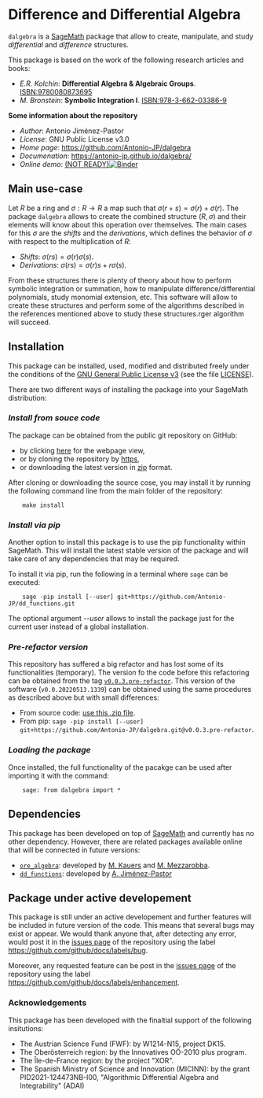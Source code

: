 # **Difference and Differential Algebra** 

``dalgebra`` is a [SageMath](https://www.sagemath.org) package that allow to create, manipulate, and study *differential* and *difference* structures.

This package is based on the work of the following research articles and books:
* *E.R. Kolchin*: **Differential Algebra & Algebraic Groups**. [ISBN:9780080873695](https://www.elsevier.com/books/differential-algebra-and-algebraic-groups/kolchin/978-0-12-417650-8)
* *M. Bronstein*: **Symbolic Integration I**. [ISBN:978-3-662-03386-9](https://link.springer.com/book/10.1007/978-3-662-03386-9)

**Some information about the repository**
- _Author_: Antonio Jiménez-Pastor
- _License_: GNU Public License v3.0
- _Home page_: https://github.com/Antonio-JP/dalgebra
- _Documenation_: https://antonio-jp.github.io/dalgebra/
- _Online demo_: [(NOT READY)![Binder](https://mybinder.org/badge_logo.svg)](https://mybinder.org/v2/gh/Antonio-JP/dalgebra/master?labpath=notebooks%2F.ipynb)

## **Main use-case**

Let $R$ be a ring and $\sigma: R \rightarrow R$ a map such that $\sigma(r+s) = \sigma(r) + \sigma(r)$. The package `dalgebra` allows to create the combined structure $(R,\sigma)$ and 
their elements will know about this operation over themselves. The main cases for this $\sigma$ are the *shifts* and the *derivations*, which defines the behavior of $\sigma$ with respect
to the multiplication of $R$:
  - *Shifts*: $\sigma(rs) = \sigma(r) \sigma(s)$.
  - *Derivations*: $\sigma(rs) = \sigma(r) s + r \sigma(s)$.

From these structures there is plenty of theory about how to perform symbolic integration or summation, how to manipulate difference/differential polynomials, study monomial extension, etc.
This software will allow to create these structures and perform some of the algorithms described in the references mentioned above to study these structures.rger algorithm will succeed. 

## **Installation**

This package can be installed, used, modified and distributed freely under the conditions of the 
[GNU General Public License v3](https://www.gnu.org/licenses/gpl-3.0.html) (see the file [LICENSE](https://github.com/Antonio-JP/dalgebra/blob/master/LICENSE)).

There are two different ways of installing the package into your SageMath distribution:

### _Install from souce code_

The package can be obtained from the public git repository on GitHub:
* by clicking [here](https://github.com/Antonio-JP/dalgebra) for the webpage view,
* or by cloning the repository by [https](https://github.com/Antonio-JP/dalgebra.git),
* or downloading the latest version in [zip](https://github.com/Antonio-JP/dalgebra/archive/master.zip) format.

After cloning or downloading the source cose, you may install it by running the following command line from the main folder of the repository:
```
    make install
```

### _Install via pip_

Another option to install this package is to use the pip functionality within SageMath. This will install the latest stable version of the package and will take care of any dependencies that may be required.

To install it via pip, run the following in a terminal where ``sage`` can be executed:
```
    sage -pip install [--user] git+https://github.com/Antonio-JP/dd_functions.git
```

The optional argument _--user_ allows to install the package just for the current user instead of a global installation.

### _Pre-refactor version_

This repository has suffered a big refactor and has lost some of its functionalities (temporary). The version fo the code before this refactoring can be obtained
from the tag [`v0.0.3.pre-refactor`](https://github.com/Antonio-JP/dalgebra/tree/v0.0.3.pre-refactor). This version of the software (`v0.0.20220513.1339`)
can be obtained using the same procedures as described above but with small differences:

* From source code: [use this .zip file](https://github.com/Antonio-JP/dalgebra/archive/refs/tags/v0.0.3.pre-refactor.zip).
* From pip: ``sage -pip install [--user] git+https://github.com/Antonio-JP/dalgebra.git@v0.0.3.pre-refactor``.

### _Loading the package_

Once installed, the full functionality of the pacakge can be used after importing it with the command:

```Sage
    sage: from dalgebra import *
```

## **Dependencies**

This package has been developed on top of [SageMath](https://www.sagemath.org/) and currently has no other dependency. However, there are related packages 
available online that will be connected in future versions:
* [``ore_algebra``](https://github.com/mkauers/ore_algebra): developed by [M. Kauers](http://www.kauers.de/) and [M. Mezzarobba](http://marc.mezzarobba.net/).
* [``dd_functions``](https://github.com/Antonio-JP/dd_functions): developed by [A. Jiménez-Pastor](https://scholar.google.com/citations?user=1gq-jy4AAAAJ&hl=es)

## **Package under active developement**

This package is still under an active developement and further features will be included in future version of the code. This means that several bugs may exist or appear. We would thank anyone that, after detecting any error, would post it in the [issues page](https://github.com/Antonio-JP/pseries_basis/issues) of the repository using the label https://github.com/github/docs/labels/bug.

Moreover, any requested feature can be post in the [issues page](https://github.com/Antonio-JP/pseries_basis/issues) of the repository using the label https://github.com/github/docs/labels/enhancement.

### **Acknowledgements**

This package has been developed with the finaltial support of the following insitutions:
* The Austrian Science Fund (FWF): by W1214-N15, project DK15.
* The Oberösterreich region: by the Innovatives OÖ-2010 plus program.
* The Île-de-France region: by the project "XOR".
* The Spanish Ministry of Science and Innovation (MICINN): by the grant PID2021-124473NB-I00, "Algorithmic Differential Algebra and Integrability" (ADAI)